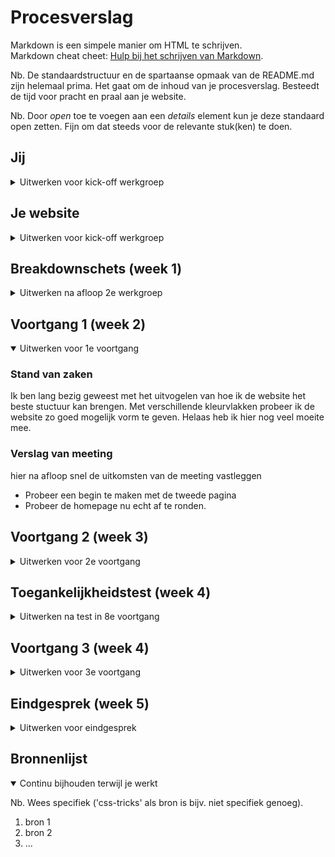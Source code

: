 # Procesverslag
Markdown is een simpele manier om HTML te schrijven.  
Markdown cheat cheet: [Hulp bij het schrijven van Markdown](https://github.com/adam-p/markdown-here/wiki/Markdown-Cheatsheet).

Nb. De standaardstructuur en de spartaanse opmaak van de README.md zijn helemaal prima. Het gaat om de inhoud van je procesverslag. Besteedt de tijd voor pracht en praal aan je website.

Nb. Door *open* toe te voegen aan een *details* element kun je deze standaard open zetten. Fijn om dat steeds voor de relevante stuk(ken) te doen.





## Jij

<details>
<summary>Uitwerken voor kick-off werkgroep</summary>

### Auteur:
Kiki Nova de Ruig

#### Je startniveau:
Piste Rood

#### Je focus:
Responsive (Wanneer er gemerkt wordt dat dit lukt wil ik graag beide aanpakken.)
 
</details>





## Je website

<details>
<summary>Uitwerken voor kick-off werkgroep</summary>

### Je opdracht:
Lois Jeans:
https://loisjeanstore.com/

#### Screenshot(s) van de eerste pagina (small screen): 
Homepage - Lois Jeans 
<br><br>
<img src="images/homepage/1.PNG" width="375px" alt="Beginscherm, fullscreen slider.">
<img src="images/homepage/2.PNG" width="375px" alt="Lois Latest, nieuwe producten.">
<img src="images/homepage/3.PNG" width="375px" alt="Slider Woman & Men Store + fitguide informatie met button.">
<img src="images/homepage/4.PNG" width="375px" alt="Afbeeldingen Lois Jeans.">
<img src="images/homepage/5.PNG" width="375px" alt="Blogpost van Journal 17, Read more button.">
<img src="images/homepage/6.PNG" width="375px" alt="As Seen on, Slider met personen die het merk dragen.">
<img src="images/homepage/7.PNG" width="375px" alt="Follow us, Afbeeldingsgrid met sociale media post.">
<img src="images/homepage/8.PNG" width="375px" alt="Footer menu.">

#### Screenshot(s) van de tweede pagina (small screen):
Women Productpage - See all - Lois Jeans  
<br><br>
<img src="images/productpage/1.PNG" width="375px" alt="omschrijving van de pagina">
<img src="images/productpage/2.PNG" width="375px" alt="omschrijving van de pagina">
 
</details>



## Breakdownschets (week 1)

<details>
<summary>Uitwerken na afloop 2e werkgroep</summary>

### De hele pagina: 
<img src="images/breakdownschets-loisjeanstore.jpg" width="375px" alt="breakdown van de hele pagina">

### Dynamisch deel (bijv menu): 
<img src="images/menu-breakdownsheets.jpg" width="375px" alt="breakdown van het menu">

### Wellicht nog een dynamisch deel (bijv filter): 
<img src="images/filter-breakdownsheets.jpg" width="375px" alt="breakdown van het filter menu">

</details>





## Voortgang 1 (week 2)

<details open>
<summary>Uitwerken voor 1e voortgang</summary>

### Stand van zaken
Ik ben lang bezig geweest met het uitvogelen van hoe ik de website het beste stuctuur kan brengen. 
Met verschillende kleurvlakken probeer ik de website zo goed mogelijk vorm te geven. Helaas heb ik hier nog veel moeite mee. 

### Verslag van meeting
hier na afloop snel de uitkomsten van de meeting vastleggen

- Probeer een begin te maken met de tweede pagina 
- Probeer de homepage nu echt af te ronden. 

</details>





## Voortgang 2 (week 3)

<details>
<summary>Uitwerken voor 2e voortgang</summary>

### Stand van zaken
Bij dit voortgang gesprek was ik helaas niet aanwezig vanwege mijn migraine en koorts. 


### Verslag van meeting
hier na afloop snel de uitkomsten van de meeting vastleggen

N.v.t.

</details>





## Toegankelijkheidstest (week 4)

<details>
<summary>Uitwerken na test in 8e voortgang</summary>

### Bevindingen
Lijst met je bevindingen die in de test naar voren kwamen:

#### Screenreader
Tijdens de les van donderdag 9 december hebben wij verschillende testen gedaan. De screenreader was hier 1 van. 
De website links worden goed opgelezen. En de headings ook. De website zou dus te volgen zijn als je blind/slecht zient bent. 


#### Muis en toetsenboard. 
Ook met de tabs en het toetsenboard kan je door de website geleid worden. Ondanks dat de website nog geoptimaliseert moet worden. 
Hier kan dus alleen nog maar verbetering in komen.


#### Schrokaparaat.
Dit was vooral een beleving voor mijzelf. De knoppen waren groot genoeg om op te kunnen klikken. Alleen het blijft lastig met deze aandoening om uberhaupt goed gebruik te maken van een toetsenboard of muis. 

</details>





## Voortgang 3 (week 4)

<details>
<summary>Uitwerken voor 3e voortgang</summary>

### Stand van zaken
Het is gelukt om een slider te plaatsen in mijn website. Helaas klopt er iets niet, waardoor de site buiten de marges valt. 
Dit kost teveel tijd om momenteel op te lossen. Daarom heb ik besloten deze weg te halen en te kiezen voor eens standaar vaste header.
Helaas, ik heb het geprobeert. Door dat er verschillende sections gebruikt werden in deze banner heb ik ervoor gekozen de site opnieuw over te schrijven. 
In een nieuw document zodat de CSS van de andere onderdelen van de website weer kloppen. Het is namelijk een te grote puzzel om de slider weg te halen en de rest kloppend te krijgen. Hierbij kan ik ook beter gaan opletten naar de website responsive maken. 


### Verslag van meeting

 N.v.t.
</details>




## Eindgesprek (week 5)

<details>
<summary>Uitwerken voor eindgesprek</summary>

### Stand van zaken
Ik had veel moeite met het coderen van de Lois Jeans website. De onderdelen van de website had ik soms wat onderschat.
Vooral dit onderdeel:
<img src="images/eind1" width="375px" alt="scrollmenu">

Daarnaast heb ik geleerd om te gaan met Media queries.
<img src="images/eind2" width="375px" alt="scrollmenu">
<img src="images/eind3" width="375px" alt="scrollmenu">
<img src="images/eind4" width="375px" alt="scrollmenu">
 
### Screenshot(s)

Het eindresultaat:
<img src="images/final" width="375px" alt="scrollmenu">
 <img src="images/final1" width="375px" alt="scrollmenu">



</details>





## Bronnenlijst

<details open>
<summary>Continu bijhouden terwijl je werkt</summary>

Nb. Wees specifiek ('css-tricks' als bron is bijv. niet specifiek genoeg).

1. bron 1
2. bron 2
3. ...

</details>

